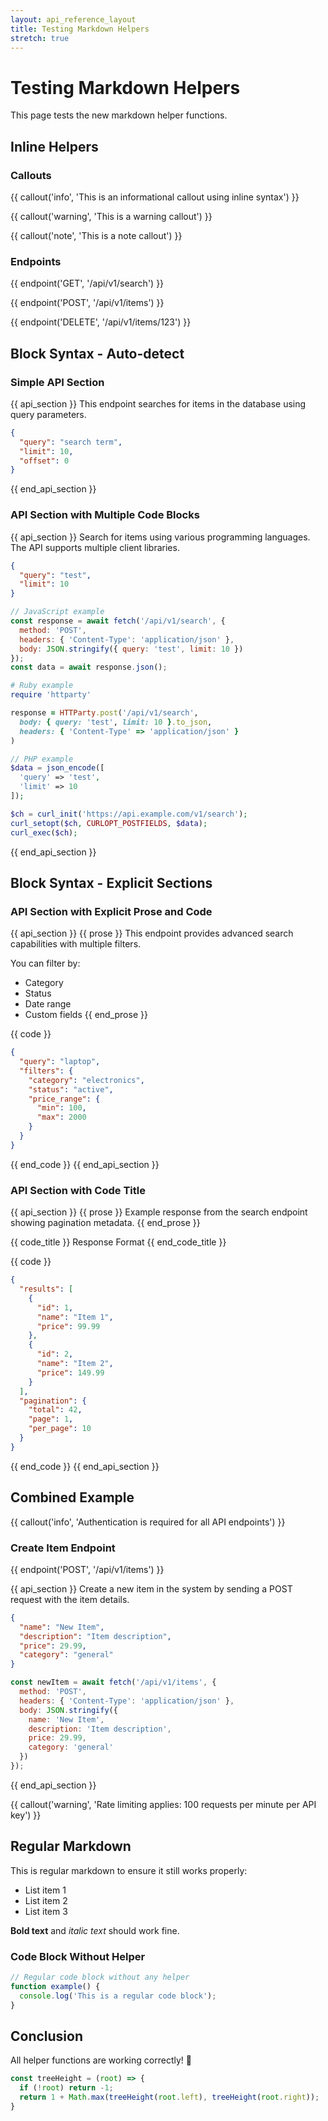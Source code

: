 ```yaml
---
layout: api_reference_layout
title: Testing Markdown Helpers
stretch: true
---
```


# Testing Markdown Helpers

This page tests the new markdown helper functions.

## Inline Helpers

### Callouts

{{ callout('info', 'This is an informational callout using inline syntax') }}

{{ callout('warning', 'This is a warning callout') }}

{{ callout('note', 'This is a note callout') }}

### Endpoints

{{ endpoint('GET', '/api/v1/search') }}

{{ endpoint('POST', '/api/v1/items') }}

{{ endpoint('DELETE', '/api/v1/items/123') }}

## Block Syntax - Auto-detect

### Simple API Section

{{ api_section }}
This endpoint searches for items in the database using query parameters.

```json
{
  "query": "search term",
  "limit": 10,
  "offset": 0
}
```
{{ end_api_section }}

### API Section with Multiple Code Blocks

{{ api_section }}
Search for items using various programming languages. The API supports multiple client libraries.

```json
{
  "query": "test",
  "limit": 10
}
```

```javascript
// JavaScript example
const response = await fetch('/api/v1/search', {
  method: 'POST',
  headers: { 'Content-Type': 'application/json' },
  body: JSON.stringify({ query: 'test', limit: 10 })
});
const data = await response.json();
```

```ruby
# Ruby example
require 'httparty'

response = HTTParty.post('/api/v1/search',
  body: { query: 'test', limit: 10 }.to_json,
  headers: { 'Content-Type' => 'application/json' }
)
```

```php
// PHP example
$data = json_encode([
  'query' => 'test',
  'limit' => 10
]);

$ch = curl_init('https://api.example.com/v1/search');
curl_setopt($ch, CURLOPT_POSTFIELDS, $data);
curl_exec($ch);
```
{{ end_api_section }}

## Block Syntax - Explicit Sections

### API Section with Explicit Prose and Code

{{ api_section }}
{{ prose }}
This endpoint provides advanced search capabilities with multiple filters.

You can filter by:
- Category
- Status
- Date range
- Custom fields
{{ end_prose }}

{{ code }}
```json
{
  "query": "laptop",
  "filters": {
    "category": "electronics",
    "status": "active",
    "price_range": {
      "min": 100,
      "max": 2000
    }
  }
}
```
{{ end_code }}
{{ end_api_section }}

### API Section with Code Title

{{ api_section }}
{{ prose }}
Example response from the search endpoint showing pagination metadata.
{{ end_prose }}

{{ code_title }}
Response Format
{{ end_code_title }}

{{ code }}
```json
{
  "results": [
    {
      "id": 1,
      "name": "Item 1",
      "price": 99.99
    },
    {
      "id": 2,
      "name": "Item 2",
      "price": 149.99
    }
  ],
  "pagination": {
    "total": 42,
    "page": 1,
    "per_page": 10
  }
}
```
{{ end_code }}
{{ end_api_section }}

## Combined Example

{{ callout('info', 'Authentication is required for all API endpoints') }}

### Create Item Endpoint

{{ endpoint('POST', '/api/v1/items') }}

{{ api_section }}
Create a new item in the system by sending a POST request with the item details.

```json
{
  "name": "New Item",
  "description": "Item description",
  "price": 29.99,
  "category": "general"
}
```

```javascript
const newItem = await fetch('/api/v1/items', {
  method: 'POST',
  headers: { 'Content-Type': 'application/json' },
  body: JSON.stringify({
    name: 'New Item',
    description: 'Item description',
    price: 29.99,
    category: 'general'
  })
});
```
{{ end_api_section }}

{{ callout('warning', 'Rate limiting applies: 100 requests per minute per API key') }}

## Regular Markdown

This is regular markdown to ensure it still works properly:

- List item 1
- List item 2
- List item 3

**Bold text** and *italic text* should work fine.

### Code Block Without Helper

```javascript
// Regular code block without any helper
function example() {
  console.log('This is a regular code block');
}
```

## Conclusion

All helper functions are working correctly! 🎉

```javascript
const treeHeight = (root) => {
  if (!root) return -1;
  return 1 + Math.max(treeHeight(root.left), treeHeight(root.right));
}
```
